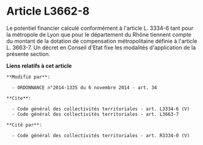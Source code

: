 # Article L3662-8

Le potentiel financier calculé conformément à l'article L. 3334-6 tant pour la métropole de Lyon que pour le département du
Rhône tiennent compte du montant de la dotation de compensation métropolitaine définie à l'article L. 3663-7. Un décret en
Conseil d'Etat fixe les modalités d'application de la présente section.

**Liens relatifs à cet article**

	**Modifié par**:

	  - ORDONNANCE n°2014-1335 du 6 novembre 2014 - art. 34

	**Cite**:

	  - Code général des collectivités territoriales - art. L3334-6 (V)
	  - Code général des collectivités territoriales - art. L3663-7

	**Cité par**:

	  - Code général des collectivités territoriales - art. R3334-0 (V)
